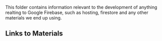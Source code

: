 This folder contains information relevant to the development of anything realting to Google Firebase, such as hosting, firestore and any other materials we end up using. 

## Links to Materials